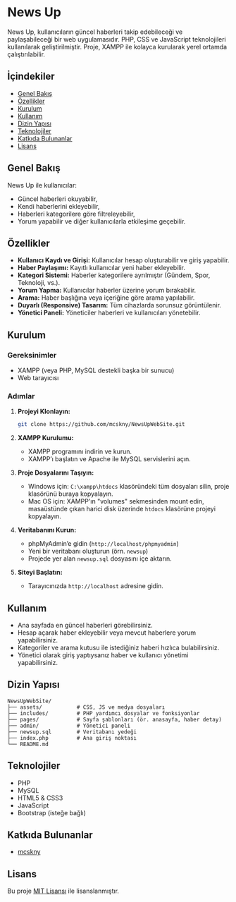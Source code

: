 # News Up

News Up, kullanıcıların güncel haberleri takip edebileceği ve paylaşabileceği bir web uygulamasıdır. PHP, CSS ve JavaScript teknolojileri kullanılarak geliştirilmiştir. Proje, XAMPP ile kolayca kurularak yerel ortamda çalıştırılabilir.

## İçindekiler

- [Genel Bakış](#genel-bakış)
- [Özellikler](#özellikler)
- [Kurulum](#kurulum)
- [Kullanım](#kullanım)
- [Dizin Yapısı](#dizin-yapısı)
- [Teknolojiler](#teknolojiler)
- [Katkıda Bulunanlar](#katkıda-bulunanlar)
- [Lisans](#lisans)

## Genel Bakış

News Up ile kullanıcılar:
- Güncel haberleri okuyabilir,
- Kendi haberlerini ekleyebilir,
- Haberleri kategorilere göre filtreleyebilir,
- Yorum yapabilir ve diğer kullanıcılarla etkileşime geçebilir.

## Özellikler

- **Kullanıcı Kaydı ve Girişi:** Kullanıcılar hesap oluşturabilir ve giriş yapabilir.
- **Haber Paylaşımı:** Kayıtlı kullanıcılar yeni haber ekleyebilir.
- **Kategori Sistemi:** Haberler kategorilere ayrılmıştır (Gündem, Spor, Teknoloji, vs.).
- **Yorum Yapma:** Kullanıcılar haberler üzerine yorum bırakabilir.
- **Arama:** Haber başlığına veya içeriğine göre arama yapılabilir.
- **Duyarlı (Responsive) Tasarım:** Tüm cihazlarda sorunsuz görüntülenir.
- **Yönetici Paneli:** Yöneticiler haberleri ve kullanıcıları yönetebilir.

## Kurulum

### Gereksinimler

- XAMPP (veya PHP, MySQL destekli başka bir sunucu)
- Web tarayıcısı

### Adımlar

1. **Projeyi Klonlayın:**

   ```bash
   git clone https://github.com/mcskny/NewsUpWebSite.git
   ```

2. **XAMPP Kurulumu:**
   - XAMPP programını indirin ve kurun.
   - XAMPP’ı başlatın ve Apache ile MySQL servislerini açın.

3. **Proje Dosyalarını Taşıyın:**
   - Windows için: `C:\xampp\htdocs` klasöründeki tüm dosyaları silin, proje klasörünü buraya kopyalayın.
   - Mac OS için: XAMPP'ın "volumes" sekmesinden mount edin, masaüstünde çıkan harici disk üzerinde `htdocs` klasörüne projeyi kopyalayın.

4. **Veritabanını Kurun:**
   - phpMyAdmin’e gidin (`http://localhost/phpmyadmin`)
   - Yeni bir veritabanı oluşturun (örn. `newsup`)
   - Projede yer alan `newsup.sql` dosyasını içe aktarın.

5. **Siteyi Başlatın:**
   - Tarayıcınızda `http://localhost` adresine gidin.

## Kullanım

- Ana sayfada en güncel haberleri görebilirsiniz.
- Hesap açarak haber ekleyebilir veya mevcut haberlere yorum yapabilirsiniz.
- Kategoriler ve arama kutusu ile istediğiniz haberi hızlıca bulabilirsiniz.
- Yönetici olarak giriş yaptıysanız haber ve kullanıcı yönetimi yapabilirsiniz.

## Dizin Yapısı

```
NewsUpWebSite/
├── assets/           # CSS, JS ve medya dosyaları
├── includes/         # PHP yardımcı dosyalar ve fonksiyonlar
├── pages/            # Sayfa şablonları (ör. anasayfa, haber detay)
├── admin/            # Yönetici paneli
├── newsup.sql        # Veritabanı yedeği
├── index.php         # Ana giriş noktası
└── README.md
```

## Teknolojiler

- PHP
- MySQL
- HTML5 & CSS3
- JavaScript
- Bootstrap (isteğe bağlı)

## Katkıda Bulunanlar

- [mcskny](https://github.com/mcskny)

## Lisans

Bu proje [MIT Lisansı](LICENSE) ile lisanslanmıştır.
